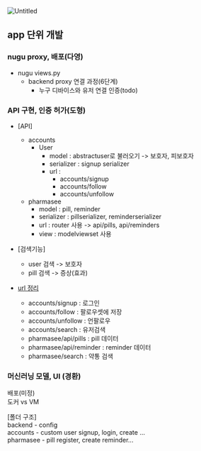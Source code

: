 ![Untitled](https://s3-us-west-2.amazonaws.com/secure.notion-static.com/346efadb-519a-4e05-8970-c4db1d006569/Untitled.png)

## app 단위 개발
### nugu proxy, 배포(다영)
+ nugu views.py
    + backend proxy 연결 과정(6단계)
        + 누구 디바이스와 유저 연결 인증(todo)
### API 구현, 인증 허가(도형)
+ [API]
    + accounts 
      + User
        + model : abstractuser로 불러오기 -> 보호자, 피보호자
        + serializer : signup serializer 
        + url : 
          + accounts/signup
          + accounts/follow
          + accounts/unfollow
    + pharmasee
        + model : pill, reminder 
        + serializer : pillserializer, reminderserializer
        + url : router 사용 -> api/pills, api/reminders
        + view : modelviewset 사용 
+ [검색기능]
  + user 검색 -> 보호자 
  + pill 검색 -> 증상(효과)

+ [url 정리](1차)
    + accounts/signup : 로그인
    + accounts/follow : 팔로우셋에 저장
    + accounts/unfollow : 언팔로우
    + accounts/search : 유저검색
    + pharmasee/api/pills : pill 데이터
    + pharmasee/api/reminder : reminder 데이터
    + pharmasee/search : 약통 검색



### 머신러닝 모델, UI (경환)
배포(미정)<br>
도커 vs VM<br>

[폴더 구조] <br>
backend - config <br>
accounts - custom user signup, login, create ...<br>
pharmasee - pill register, create reminder... <br> 


